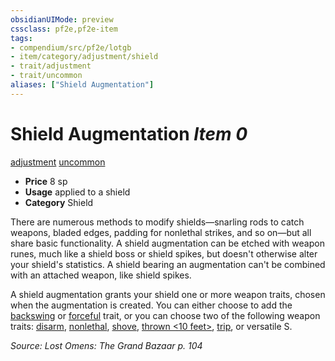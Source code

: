 ```yaml
---
obsidianUIMode: preview
cssclass: pf2e,pf2e-item
tags:
- compendium/src/pf2e/lotgb
- item/category/adjustment/shield
- trait/adjustment
- trait/uncommon
aliases: ["Shield Augmentation"]
---
```

# Shield Augmentation *Item 0*  
[adjustment](../../../rules/traits/adjustment-lotgb.md)  [uncommon](../../../rules/traits/uncommon.md)  

- **Price** 8 sp
- **Usage** applied to a shield
- **Category** Shield

There are numerous methods to modify shields—snarling rods to catch weapons, bladed edges, padding for nonlethal strikes, and so on—but all share basic functionality. A shield augmentation can be etched with weapon runes, much like a shield boss or shield spikes, but doesn't otherwise alter your shield's statistics. A shield bearing an augmentation can't be combined with an attached weapon, like shield spikes.

A shield augmentation grants your shield one or more weapon traits, chosen when the augmentation is created. You can either choose to add the [backswing](../../../rules/traits/backswing.md) or [forceful](../../../rules/traits/forceful.md) trait, or you can choose two of the following weapon traits: [disarm](../../../rules/traits/disarm.md), [nonlethal](../../../rules/traits/nonlethal.md), [shove](../../../rules/traits/shove.md), [thrown <10 feet>](../../../rules/traits/thrown.md), [trip](../../../rules/traits/trip.md), or versatile S.

*Source: Lost Omens: The Grand Bazaar p. 104*